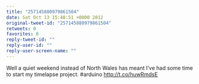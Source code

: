 ```yaml
---
title: "257145880979861504"
date: Sat Oct 13 15:48:51 +0000 2012
original-tweet-id: "257145880979861504"
retweets: 0
favorites: 0
reply-tweet-id: ""
reply-user-id: ""
reply-user-screen-name: ""
---
```

Well a quiet weekend instead of North Wales has meant I’ve had some time to start my timelapse project. #arduino http://t.co/huwRmdsE
